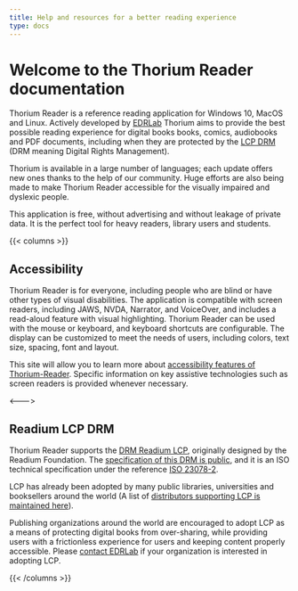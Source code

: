 ```yaml
---
title: Help and resources for a better reading experience
type: docs
---
```


<h1>Welcome to the Thorium Reader documentation</h1>
  <p>
    Thorium Reader is a reference reading application for
    Windows 10, MacOS and Linux.
    Actively developed by <a href="https://edrlab.org">EDRLab</a>
    Thorium aims to provide the best possible reading experience for digital books
    books, comics, audiobooks and PDF documents, including 
    when they are protected by the
    <a href="https://edrlab.org/readium-lcp">LCP DRM </a>
    (DRM meaning <span lang="en">Digital Rights Management</span>).
  </p>
  <p>
    Thorium is available in a large number of languages; each update
    offers new ones thanks to the help of our community. Huge 
    efforts are also being made to make Thorium Reader accessible for 
    the visually impaired and dyslexic people.
  </p>
  <p>
    This application is free, without advertising and without leakage of 
    private data. It is the perfect tool for heavy readers, 
    library users and students.
  </p>

{{< columns >}}

## Accessibility

  <p>
    Thorium Reader is for everyone, including people who are blind or have 
    other types of visual disabilities. The application is compatible with
    screen readers, including JAWS, NVDA, Narrator, and VoiceOver, and
    includes a read-aloud feature with visual highlighting.
    Thorium Reader can be used with the mouse or keyboard, and 
    keyboard shortcuts are configurable. The display can be customized
    to meet the needs of users, including 
    colors, text size, spacing, font and layout.

  </p>

This site will allow you to learn more about
[accessibility features of Thorium-Reader](/300_accessibility/).
Specific information on key assistive technologies 
such as screen readers is provided whenever necessary.

<--->

  <h2>Readium LCP DRM</h2>

  <p>
    Thorium Reader supports the
    <a href="https://www.edrlab.org/readium-lcp/">DRM Readium LCP</a>,
    originally designed by the Readium Foundation. The
    <a href="https://readium.org/lcp-specs/">specification of this DRM
     is public</a>, and it is an ISO technical specification under the reference
    <a href="https://www.iso.org/standard/79485.html">ISO 23078-2</a>.
  </p>

  <p>
    LCP has already been adopted by many public libraries,
    universities and booksellers around the world (A
      list of
      <a href="https://www.edrlab.org/readium-lcp/certified-apps-servers/">
      distributors supporting LCP is maintained here</a>).
  </p>
  <p>
    Publishing organizations around the world are 
    encouraged to adopt LCP as a means of protecting digital 
    books from over-sharing, while providing users with a 
    frictionless experience for users and keeping content 
    properly accessible. Please
    <a href="https://www.edrlab.org/contact/">contact EDRLab</a> if your organization
    is interested in adopting LCP.
  </p>

{{< /columns >}}
